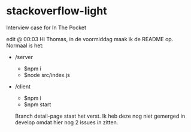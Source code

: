 # stackoverflow-light
Interview case for In The Pocket

edit @ 00:03
Hi Thomas, in de voormiddag maak ik de README op.
Normaal is het:
- /server
  - $npm i
  - $node src/index.js
- /client 
  - $npm i
  - $npm start
  
  Branch detail-page staat het verst. Ik heb deze nog niet gemerged in develop omdat hier nog 2 issues in zitten. 
